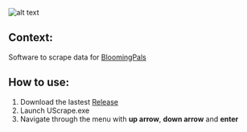 ![alt text](https://imgur.com/a/l4z3Vo7)

## Context: ##
Software to scrape data for [BloomingPals](https://github.com/julie-beaucage/Bloomingpals)

## How to use: ##

1. Download the lastest [Release](https://github.com/alexis-brosseau/UScrape/releases)
2. Launch UScrape.exe
3. Navigate through the menu with **up arrow**, **down arrow** and **enter**
